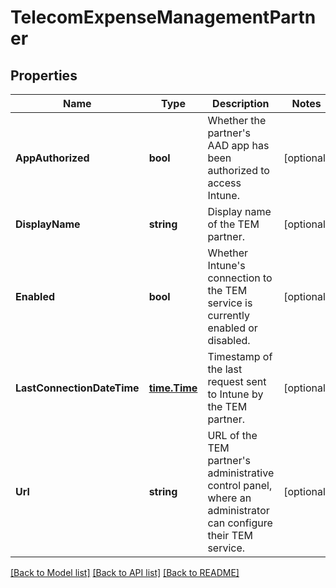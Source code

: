 # TelecomExpenseManagementPartner

## Properties

Name | Type | Description | Notes
------------ | ------------- | ------------- | -------------
**AppAuthorized** | **bool** | Whether the partner&#39;s AAD app has been authorized to access Intune. | [optional] 
**DisplayName** | **string** | Display name of the TEM partner. | [optional] 
**Enabled** | **bool** | Whether Intune&#39;s connection to the TEM service is currently enabled or disabled. | [optional] 
**LastConnectionDateTime** | [**time.Time**](time.Time.md) | Timestamp of the last request sent to Intune by the TEM partner. | [optional] 
**Url** | **string** | URL of the TEM partner&#39;s administrative control panel, where an administrator can configure their TEM service. | [optional] 

[[Back to Model list]](../README.md#documentation-for-models) [[Back to API list]](../README.md#documentation-for-api-endpoints) [[Back to README]](../README.md)


